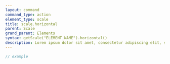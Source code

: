 ```yaml
---
layout: command
command_type: action
element_type: scale
title: scale.horizontal
parent: Scale
grand_parent: Elements
syntax: getScale("ELEMENT_NAME").horizontal()
description: Lorem ipsum dolor sit amet, consectetur adipiscing elit, sed do eiusmod tempor incididunt ut labore et dolore magna aliqua. Ut enim ad minim veniam, quis nostrud exercitation ullamco laboris nisi ut aliquip ex ea commodo consequat.
---
```


```javascript
// example
```